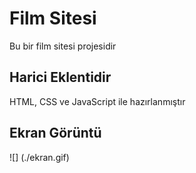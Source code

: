 <h1> Film Sitesi </h1>

Bu bir film sitesi projesidir

<h2> Harici Eklentidir </h2>
HTML, CSS ve JavaScript ile hazırlanmıştır

<h2> Ekran Görüntü </h2>
![] (./ekran.gif)
